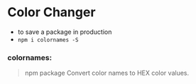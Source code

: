 # Color Changer

* to save a package in production
* ``npm i colornames -S``

### colornames:
> npm package Convert color names to HEX color values.
